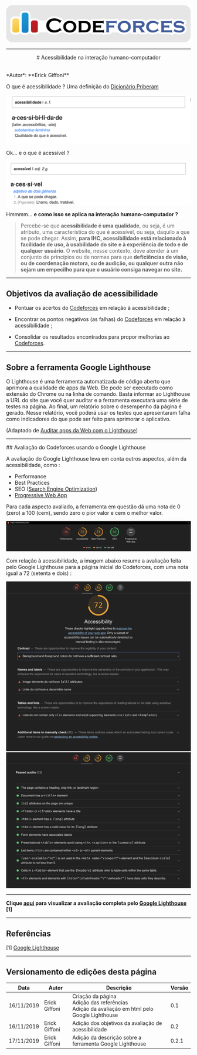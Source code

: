 <span style="margin-left: 0%; padding-top: 3%;">![Codeforces Logo](../images/codeforces.png)</span>

***
<p align="center">
# Acessibilidade na interação humano-computador
</p>
</br>
*Autor*: **Erick Giffoni**
</br>

O que é acessibilidade ? Uma definição do [Dicionário Priberam](https://dicionario.priberam.org/)

<span style="margin-left: 0%;">![Codeforces Logo](images/acessibilidade.png)</span>

Ok... e o que é acessível ?

<span style="margin-left: 0%;">![Codeforces Logo](images/acessivel.png)</span>

Hmmmm... **e como isso se aplica na interação humano-computador ?**

> Percebe-se que **acessibilidade é uma qualidade**, ou seja, é um atributo, uma
característica do que é acessível, ou seja, daquilo a que se pode chegar.
Assim, **para IHC, acessibilidade está relacionado à facilidade de uso, à usabilidade
do site e à experiência de todo e de qualquer usuário**. O website, nesse contexto,
deve atender à um conjunto de princípios ou de normas para que **deficiências de visão,
ou de coordenação motora, ou de audição, ou qualquer outra não sejam um empecilho
para que o usuário consiga navegar no site.**

***

## Objetivos da avaliação de acessibilidade

- Pontuar os acertos do [Codeforces](http://codeforces.com/) em relação à acessibilidade ;

- Encontrar os pontos negativos (as falhas) do [Codeforces](http://codeforces.com/) em relação
à acessibilidade ;

- Consolidar os resultados encontrados para propor melhorias ao [Codeforces](http://codeforces.com/).

***

## Sobre a ferramenta **Google Lighthouse**

O Lighthouse é uma ferramenta automatizada de código aberto que aprimora a
qualidade de apps da Web. Ele pode ser executado como extensão do Chrome ou na
linha de comando. Basta informar ao Lighthouse a URL do site que você quer auditar
e a ferramenta executará uma série de testes na página. Ao final, um relatório
sobre o desempenho da página é gerado. Nesse relatório, você poderá usar os
testes que apresentaram falha como indicadores do que pode ser feito para aprimorar
o aplicativo.

(Adaptado de [Auditar apps da Web com o Lighthouse](https://developers.google.com/web/tools/lighthouse))

***
<span id="#avaliacao-do-codeforces-usando-o-google-lighthouse">
## Avaliação do Codeforces usando o Google Lighthouse

A avaliação do Google Lighthouse leva em conta outros aspectos, além da acessibilidade,
como :

- Performance
- Best Practices
- SEO ([Search Engine Optimization](https://resultadosdigitais.com.br/especiais/o-que-e-seo/))
- [Progressive Web App](https://developers.google.com/web/progressive-web-apps/checklist?utm_source=lighthouse&utm_medium=extension)

Para cada aspecto avaliado, a ferramenta em questão dá uma nota de 0 (zero) a 100 (cem),
sendo zero o pior valor e cem o melhor valor.

<span style="margin-left: 0%;">![Resumo da avaliacao](images/resumo-lighthouse.png)</span>


Com relação à acessibilidade, a imagem abaixo resume a avaliação feita pelo
Google Lighthouse para a página inicial do Codeforces, com uma nota igual a 72 (setenta e dois) :

<span style="margin-left: 0%;">![Resumo da avaliacao](images/resumo-lighthouse-acessibility.png)</span>
<span style="margin-left: 0%;">![Resumo da avaliacao](images/resumo-lighthouse-acessibility2.png)</span>

***

**Clique [aqui](./codeforces_lighthouse.html) para visualizar a avaliação completa pelo [Google Lighthouse](#referencias) [1]**

***

## Referências

[1] [Google Lighthouse](https://developers.google.com/web/tools/lighthouse)

***

## Versionamento de edições desta página
| Data | Autor | Descrição | Versão |
|------|-------|-----------|--------|
| 16/11/2019 | Erick Giffoni | Criação da página</br>Adição das referências</br>Adição da avaliação em html pelo Google Lighthouse| 0.1 |
| 16/11/2019 | Erick Giffoni | Adição dos objetivos da avaliação de acessibilidade | 0.2 |
| 17/11/2019 | Erick Giffoni | Adição da descrição sobre a ferramenta Google Lighthouse | 0.2.1 |
